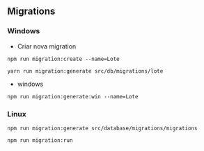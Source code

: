 ## Migrations

### Windows

- Criar nova migration
```
npm run migration:create --name=Lote
```
```
yarn run migration:generate src/db/migrations/lote
```
- windows
```
npm run migration:generate:win --name=Lote
```

### Linux
```
npm run migration:generate src/database/migrations/migrations
```
```
npm run migration:run
```